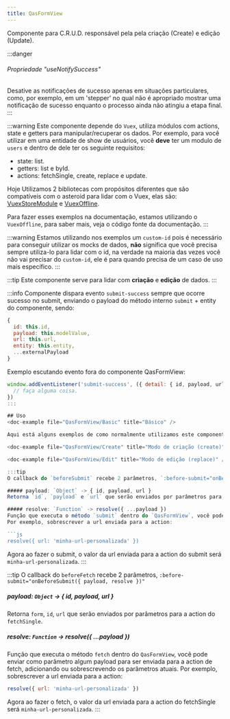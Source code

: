 ```yaml
---
title: QasFormView
---
```


Componente para C.R.U.D. responsável pela pela criação (Create) e edição (Update).

<doc-api file="form-view/QasFormView" name="QasFormView" />

:::danger
###### Propriedade "useNotifySuccess"
Desative as notificações de sucesso apenas em situações particulares, como, por exemplo, em um 'stepper' no qual não é apropriado mostrar uma notificação de sucesso enquanto o processo ainda não atingiu a etapa final.
:::

:::warning
Este componente depende do `Vuex`, utiliza módulos com actions, state e getters para manipular/recuperar os dados. Por exemplo, para você utilizar em uma entidade de show de usuários, você **deve** ter um modulo de `users` e dentro de dele ter os seguinte requisitos:
- state: list.
- getters: list e byId.
- actions: fetchSingle, create, replace e update.

Hoje Utilizamos 2 bibliotecas com propósitos diferentes que são compatíveis com o asteroid para lidar com o Vuex, elas são:
[VuexStoreModule](https://github.com/bildvitta/vuex-store-module) e [VuexOffline](https://github.com/bildvitta/vuex-offline).

Para fazer esses exemplos na documentação, estamos utilizando o `VuexOffline`, para saber mais, veja o código fonte da documentação.
:::

:::warning
Estamos utilizando nos exemplos um `custom-id` pois é necessário para conseguir utilizar os mocks de dados, **não** significa que você precisa sempre utiliza-lo para lidar com o id, na verdade na maioria das vezes você não vai precisar do `custom-id`, ele é para quando precisa de um caso de uso mais específico.
:::

:::tip
Este componente serve para lidar com **criação** e **edição** de dados.
:::

:::info
Componente dispara evento `submit-success` sempre que ocorre sucesso no submit, enviando o payload do método interno `submit` + entity do componente, sendo:

```js
{
  id: this.id,
  payload: this.modelValue,
  url: this.url,
  entity: this.entity,
  ...externalPayload
}
```

Exemplo escutando evento fora do componente QasFormView:

```js
window.addEventListener('submit-success', ({ detail: { id, payload, url, entity, ...externalPayload } }) => {
  // faça alguma coisa.
})
:::

## Uso
<doc-example file="QasFormView/Basic" title="Básico" />

Aqui está alguns exemplos de como normalmente utilizamos este componente, lembrando que isto não é uma regra, porém na maioria das vezes você vai se deparar com códigos semelhantes a este.

<doc-example file="QasFormView/Create" title="Modo de criação (create)" />

<doc-example file="QasFormView/Edit" title="Modo de edição (replace)" />

:::tip
O callback do `beforeSubmit` recebe 2 parâmetros, `:before-submit="onBeforeSubmit({ payload, resolve })"`

##### payload: `Object` -> { id, payload, url }
Retorna `id`, `payload` e `url` que serão enviados por parâmetros para a action do submit.

##### resolve: `Function` -> resolve({ ...payload })
Função que executa o método `submit` dentro do `QasFormView`, você pode enviar como parâmetro algum payload para ser enviada para a action de submit, adicionando ou sobrescrevendo os parâmetros atuais.
Por exemplo, sobrescrever a url enviada para a action:

```js
resolve({ url: 'minha-url-personalizada' })
```

Agora ao fazer o submit, o valor da url enviada para a action do submit será `minha-url-personalizada`.
:::

<doc-example file="QasFormView/BeforeSubmit" title="Controlando submit" />

:::tip
O callback do `beforeFetch` recebe 2 parâmetros, `:before-submit="onBeforeSubmit({ payload, resolve })"`

##### payload: `Object` -> { id, payload, url }
Retorna `form`, `id`, `url` que serão enviados por parâmetros para a action do `fetchSingle`.

##### resolve: `Function` -> resolve({ ...payload })
Função que executa o método `fetch` dentro do `QasFormView`, você pode enviar como parâmetro algum payload para ser enviada para a action de fetch, adicionando ou sobrescrevendo os parâmetros atuais.
Por exemplo, sobrescrever a url enviada para a action:

```js
resolve({ url: 'minha-url-personalizada' })
```

Agora ao fazer o fetch, o valor da url enviada para a action do fetchSingle será `minha-url-personalizada`.
:::

<doc-example file="QasFormView/BeforeFetch" title="Controlando fetch" />

